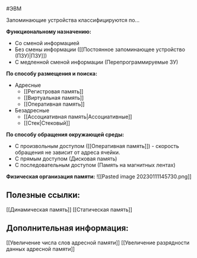 #ЭВМ 

Запоминающие устройства классифицируются по...

**Функциональному назначению:**
- Со сменой информацией
- Без смены информации ([[Постоянное запоминающее устройство (ПЗУ)|ПЗУ]])
- С медленной сменой информации (Перепрограммируемые ЗУ)

**По способу размещения и поиска:**
- Адресные
	- [[Регистровая память]]
	- [[Виртуальная память]]
	- [[Оперативная память]]
- Безадресные
	- [[Ассоциативная память|Ассоциативные]]
	- [[Стек|Стековый]]

**По способу обращения окружающей среды:**
- С произвольным доступом ([[Оперативная память]]) - скорость обращения не зависит от адреса ячейки.
- С прямым доступом (Дисковая память)
- С последовательным доступом (Память на магнитных лентах)

**Физическая организация памяти:**
![[Pasted image 20230111145730.png]]

## Полезные ссылки:
[[Динамическая память]]
[[Статическая память]]

## Дополнительная информация:
[[Увеличение числа слов адресной памяти]]
[[Увеличение разрядности данных адресной памяти]]